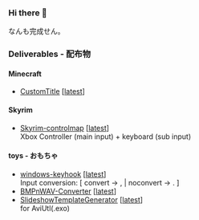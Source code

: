 ### Hi there 👋
なんも完成せん。

### Deliverables - 配布物
#### Minecraft
+ [CustomTitle](https://github.com/nnnnusui/CustomTitle) [[latest](https://github.com/nnnnusui/CustomTitle/releases/latest)] 
#### Skyrim
+ [Skyrim-controlmap](https://github.com/nnnnusui/Skyrim-controlmap) [[latest](https://github.com/nnnnusui/Skyrim-controlmap/releases/latest)]  
Xbox Controller (main input) + keyboard (sub input)

#### toys - おもちゃ
+ [windows-keyhook](https://github.com/nnnnusui/windows-keyhook) [[latest](https://github.com/nnnnusui/windows-keyhook/releases/latest)]  
  Input conversion: [ convert -> , | noconvert -> . ]
+ [BMPnWAV-Converter](https://github.com/nnnnusui/BMPnWAV-Converter) [[latest](https://github.com/nnnnusui/BMPnWAV-Converter/releases/latest)]
+ [SlideshowTemplateGenerator](https://github.com/nnnnusui/SlideshowTemplateGenerator) [[latest](https://github.com/nnnnusui/SlideshowTemplateGenerator/releases/latest)]  
  for AviUtl(.exo)

<!--
**nnnnusui/nnnnusui** is a ✨ _special_ ✨ repository because its `README.md` (this file) appears on your GitHub profile.

Here are some ideas to get you started:

- 🔭 I’m currently working on ...
- 🌱 I’m currently learning ...
- 👯 I’m looking to collaborate on ...
- 🤔 I’m looking for help with ...
- 💬 Ask me about ...
- 📫 How to reach me: ...
- 😄 Pronouns: ...
- ⚡ Fun fact: ...
-->
